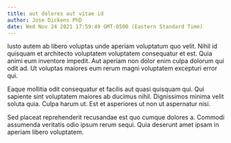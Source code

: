 ```yaml
---
title: aut dolores aut vitae id
author: Jose Dickens PhD
date: Wed Nov 24 2021 17:59:49 GMT-0500 (Eastern Standard Time)
---
```

Iusto autem ab libero voluptas unde aperiam voluptatum quo velit. Nihil id quisquam et architecto voluptatem voluptatem consequatur et est. Quia animi eum inventore impedit. Aut aperiam non dolor enim culpa dolorum qui odit ad. Ut voluptas maiores eum rerum magni voluptatem excepturi error qui.

 Eaque mollitia odit consequatur et facilis aut quasi quisquam qui. Qui sapiente sint voluptatem maiores ab ducimus nihil. Dignissimos minima velit soluta quia. Culpa harum ut. Est et asperiores ut non ut aspernatur nisi.

 Sed placeat reprehenderit recusandae est quo cumque dolores a. Commodi assumenda veritatis odio ipsum rerum sequi. Quia deserunt amet ipsam in aperiam libero voluptatem.